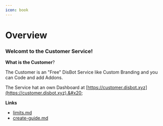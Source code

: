 ```yaml
---
icon: book
---
```


# Overview

### Welcomt to the Customer Service!



**What is the Customer**?

The Customer is an "Free" DisBot Service like Custom Branding and you can Code and add Addons.

The Service hat an own Dashboard at [https://customer.disbot.xyz](https://customer.disbot.xyz).&#x20;



**Links**

* [limits.md](limits.md "mention")
* [create-guide.md](create-guide.md "mention")
